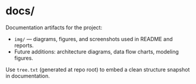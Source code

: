 # docs/

Documentation artifacts for the project:

- `img/` — diagrams, figures, and screenshots used in README and reports.
- Future additions: architecture diagrams, data flow charts, modeling figures.

Use `tree.txt` (generated at repo root) to embed a clean structure snapshot in documentation.
